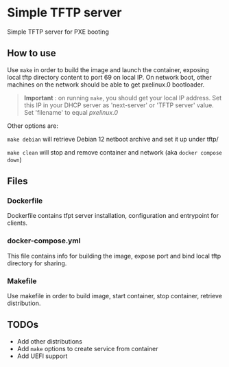 # Simple TFTP server

Simple TFTP server for PXE booting

## How to use

Use ```make``` in order to build the image and launch the container, exposing local tftp directory content to port 69 on local IP.
On network boot, other machines on the network should be able to get pxelinux.0 bootloader.

> **Important** :
on running ```make```, you should get your local IP address.
Set this IP in your DHCP server as 'next-server' or 'TFTP server' value.
Set 'filename' to equal _pxelinux.0_


Other options are:

```make debian``` will retrieve Debian 12 netboot archive
and set it up under tftp/

```make clean``` will stop and remove container and network (aka ```docker compose down```)




## Files

### Dockerfile

Dockerfile contains tfpt server installation, configuration and entrypoint for clients.

### docker-compose.yml

This file contains info for building the image, expose port and bind local tftp directory for sharing.

### Makefile

Use makefile in order to build image, start container, stop container, retrieve distribution.


## TODOs

- Add other distributions
- Add ```make``` options to create service from container
- Add UEFI support
